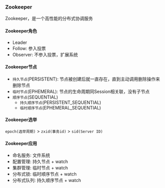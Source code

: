 ### Zookeeper

Zookeeper，是一个高性能的分布式协调服务

#### Zookeeper角色

* Leader
* Follow: 参入投票
* Observer: 不参入投票，扩展系统

#### Zookeeper节点

* `持久节点`(PERSISTENT): 节点被创建后就一直存在，直到主动调用删除操作来删除节点
* `临时节点`(EPHEMERAL): 节点的生命周期同Session相关联，没有子节点
* `顺序节点`(SEQUENTIAL)
    * `持久顺序节点`(PERSISTENT_SEQUENTIAL)
    * `临时顺序节点`(EPHEMERAL_SEQUENTIAL)

#### Zookeeper选举

`epoch(选举周期)` &gt; `zxid(事务id)` &gt; `sid(Server ID)`

#### Zookeeper应用

* 命名服务: 文件系统
* 配置管理: 持久节点 + watch
* 集群管理: 临时节点 + watch
* 分布式锁: 临时顺序节点 + watch
* 分布式队列: 持久顺序节点 + watch
